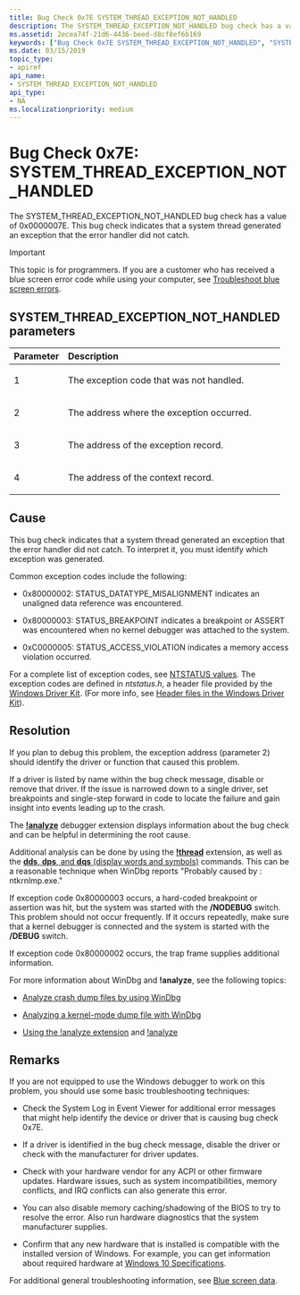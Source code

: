 ```yaml
---
title: Bug Check 0x7E SYSTEM_THREAD_EXCEPTION_NOT_HANDLED
description: The SYSTEM_THREAD_EXCEPTION_NOT_HANDLED bug check has a value of 0x0000007E. This bug check indicates that a system thread generated an exception that the error handler did not catch.
ms.assetid: 2ecea74f-21d6-4436-beed-d8cf8ef6b169
keywords: ["Bug Check 0x7E SYSTEM_THREAD_EXCEPTION_NOT_HANDLED", "SYSTEM_THREAD_EXCEPTION_NOT_HANDLED"]
ms.date: 03/15/2019
topic_type:
- apiref
api_name:
- SYSTEM_THREAD_EXCEPTION_NOT_HANDLED
api_type:
- NA
ms.localizationpriority: medium
---
```


# Bug Check 0x7E: SYSTEM\_THREAD\_EXCEPTION\_NOT\_HANDLED


The SYSTEM\_THREAD\_EXCEPTION\_NOT\_HANDLED bug check has a value of 0x0000007E. This bug check indicates that a system thread generated an exception that the error handler did not catch.

> [!IMPORTANT]
> This topic is for programmers. If you are a customer who has received a blue screen error code while using your computer, see [Troubleshoot blue screen errors](https://www.windows.com/stopcode).


## SYSTEM\_THREAD\_EXCEPTION\_NOT\_HANDLED parameters

<table>
<colgroup>
<col width="20%" />
<col width="80%" />
</colgroup>
<thead>
<tr class="header">
<th align="left">Parameter</th>
<th align="left">Description</th>
</tr>
</thead>
<tbody>
<tr class="odd">
<td align="left"><p>1</p></td>
<td align="left"><p>The exception code that was not handled.</p></td>
</tr>
<tr class="even">
<td align="left"><p>2</p></td>
<td align="left"><p>The address where the exception occurred.</p></td>
</tr>
<tr class="odd">
<td align="left"><p>3</p></td>
<td align="left"><p>The address of the exception record.</p></td>
</tr>
<tr class="even">
<td align="left"><p>4</p></td>
<td align="left"><p>The address of the context record.</p></td>
</tr>
</tbody>
</table>

Cause
-----

This bug check indicates that a system thread generated an exception that the error handler did not catch. To interpret it, you must identify which exception was generated.

Common exception codes include the following:

- 0x80000002: STATUS\_DATATYPE\_MISALIGNMENT indicates an unaligned data reference was encountered.

- 0x80000003: STATUS\_BREAKPOINT indicates a breakpoint or ASSERT was encountered when no kernel debugger was attached to the system.

- 0xC0000005: STATUS\_ACCESS\_VIOLATION indicates a memory access violation occurred.

For a complete list of exception codes, see [NTSTATUS values](/openspecs/windows_protocols/ms-erref/596a1078-e883-4972-9bbc-49e60bebca55). The exception codes are defined in *ntstatus.h*, a header file provided by the [Windows Driver Kit](../index.yml). (For more info, see [Header files in the Windows Driver Kit](../gettingstarted/header-files-in-the-windows-driver-kit.md)). 


Resolution
----------

If you plan to debug this problem, the exception address (parameter 2) should identify the driver or function that caused this problem.

If a driver is listed by name within the bug check message, disable or remove that driver. If the issue is narrowed down to a single driver, set breakpoints and single-step forward in code to locate the failure and gain insight into events leading up to the crash.

The [**!analyze**](-analyze.md) debugger extension displays information about the bug check and can be helpful in determining the root cause. 

Additional analysis can be done by using the [**!thread**](-thread.md) extension, as well as the [**dds**, **dps**, and **dqs** (display words and symbols)](dds--dps--dqs--display-words-and-symbols-.md) commands. This can be a reasonable technique when WinDbg reports "Probably caused by : ntkrnlmp.exe." 

If exception code 0x80000003 occurs, a hard-coded breakpoint or assertion was hit, but the system was started with the **/NODEBUG** switch. This problem should not occur frequently. If it occurs repeatedly, make sure that a kernel debugger is connected and the system is started with the **/DEBUG** switch.

If exception code 0x80000002 occurs, the trap frame supplies additional information.

For more information about WinDbg and **!analyze**, see the following topics:

 - [Analyze crash dump files by using WinDbg](crash-dump-files.md)

 - [Analyzing a kernel-mode dump file with WinDbg](analyzing-a-kernel-mode-dump-file-with-windbg.md)

 - [Using the !analyze extension](using-the--analyze-extension.md) and [!analyze](-analyze.md)


Remarks
-------

If you are not equipped to use the Windows debugger to work on this problem, you should use some basic troubleshooting techniques:

-   Check the System Log in Event Viewer for additional error messages that might help identify the device or driver that is causing bug check 0x7E.

-   If a driver is identified in the bug check message, disable the driver or check with the manufacturer for driver updates.

-   Check with your hardware vendor for any ACPI or other firmware updates. Hardware issues, such as system incompatibilities, memory conflicts, and IRQ conflicts can also generate this error.

-   You can also disable memory caching/shadowing of the BIOS to try to resolve the error. Also run hardware diagnostics that the system manufacturer supplies.

-   Confirm that any new hardware that is installed is compatible with the installed version of Windows. For example, you can get information about required hardware at [Windows 10 Specifications](https://www.microsoft.com/windows/windows-10-specifications).

For additional general troubleshooting information, see [Blue screen data](blue-screen-data.md).